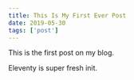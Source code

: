 ```yaml
---
title: This Is My First Ever Post
date: 2019-05-30
tags: ['post']
---
```


This is the first post on my blog.

Eleventy is super fresh init.
